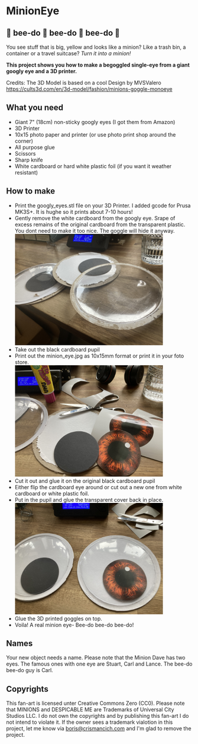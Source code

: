 
# MinionEye

## 🚨 bee-do 🚨 bee-do 🚨 bee-do 🚨
You see stuff that is big, yellow and looks like a minion? Like a trash bin, a container or a travel suitcase?
 *Turn it into a minion!*

**This project shows you how to make a begoggled single-eye from a giant googly eye and a 3D printer.**

Credits: The 3D Model is based on a cool Design by MVSValero
https://cults3d.com/en/3d-model/fashion/minions-goggle-monoeye

## What you need

 - Giant 7" (18cm) non-sticky googly eyes (I got them from Amazon) 
 - 3D Printer
 - 10x15 photo paper and printer (or use photo print shop around the corner)
 - All purpose glue
 - Scissors
 - Sharp knife
 - White cardboard or hard white plastic foil (if you want it weather resistant)

## How to make

 - Print the googly_eyes.stl file on your 3D Printer. I added gcode for Prusa MK3S+. It is hughe so it prints about 7-10 hours!
 - Gently remove the white cardboard from the googly eye. Srape of excess remains of the original cardboard from the transparent plastic. You dont need to make it too nice. The goggle will hide it anyway. <br><img alt="" width="400px" src="https://github.com/BorisBuilds/MinionEye/blob/main/Photos_how_to_make/how_to_make_1.jpg?raw=true" />
 - Take out the black cardboard pupil
 - Print out the minion_eye.jpg as 10x15mm format or print it in your foto store.<br><img alt="" width="400px" src="https://github.com/BorisBuilds/MinionEye/blob/main/Photos_how_to_make/how_to_make_2.jpg?raw=true" />
 - Cut it out and glue it on the original black cardboard pupil
 - Either flip the cardboard eye around or cut out a new one from white cardboard or white plastic foil.
 - Put in the pupil and glue the transparent cover back in place.<br><img alt="" width="400px" src="https://github.com/BorisBuilds/MinionEye/blob/main/Photos_how_to_make/how_to_make_3.jpg?raw=true" />
 - Glue the 3D printed goggles on top.
 - Voila! A real minion eye- Bee-do bee-do bee-do!

## Names
Your new object needs a name. Please note that the Minion Dave has two eyes. The famous ones with one eye are Stuart, Carl and Lance. The bee-do bee-do guy is Carl.

## Copyrights
This fan-art is licensed unter Creative Commons Zero (CC0).
Please note that MINIONS and DESPICABLE ME are Trademarks of Universal City Studios LLC.
I do not own the copyrights and by publishing this fan-art I do not intend to violate it.
If the owner sees a trademark vialotion in this project, let me know via boris@crismancich.com and I'm glad to remove the project.
